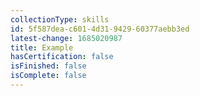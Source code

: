 ```yaml
---
collectionType: skills
id: 5f587dea-c601-4d31-9429-60377aebb3ed
latest-change: 1685020987
title: Example
hasCertification: false
isFinished: false
isComplete: false
---
```

